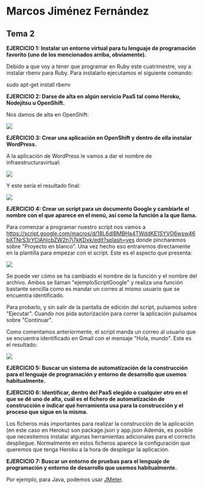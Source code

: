 <h1> Marcos Jiménez Fernández </h1>

<h2> Tema 2 </h2>

<strong> EJERCICIO 1: Instalar un entorno virtual para tu lenguaje de programación favorito (uno de los mencionados arriba, obviamente).</strong>

Debido a que voy a tener que programar en Ruby este cuatrimestre, voy a instalar rbenv para Ruby. Para instalarlo ejecutamos el siguiente comando:

sudo apt-get install rbenv

<strong> EJERCICIO 2: Darse de alta en algún servicio PaaS tal como Heroku, Nodejitsu u OpenShift. </strong>

Nos damos de alta en OpenShift:

<img src="http://i60.tinypic.com/2ltpt3s.png"></img>

<strong> EJERCICIO 3: Crear una aplicación en OpenShift y dentro de ella instalar WordPress.</strong>

A la aplicación de WordPress le vamos a dar el nombre de infraestructuravirtual:

<img src="http://i62.tinypic.com/o6d542.png"></img>

Y este sería el resultado final:

<img src="http://i60.tinypic.com/izqexi.png"></img>

<strong> EJERCICIO 4: Crear un script para un documento Google y cambiarle el nombre con el que aparece en el menú, así como la función a la que llama.</strong>

Para comenzar a programar nuestro script nos vamos a https://script.google.com/macros/d/18L6dlBMBHa4TWddKE1SYVO6wsw46bXTNrS3rYClAhlcbZW2h7j7kKDxk/edit?splash=yes donde pincharemos sobre "Proyecto en blanco". Una vez hecho eso entraremos directamente en la plantilla para empezar con el script. Este es el aspecto que presenta:

<img src=http://i60.tinypic.com/9i4g7p.png></img>

Se puede ver cómo se ha cambiado el nombre de la función y el nombre del archivo. Ambos se llaman "ejemploScriptGoogle" y realiza una función bastante sencilla como es mandar un correo al mismo usuario que se encuentra identificado.

Para probarlo, y sin salir de la pantalla de edición del script, pulsamos sobre "Ejecutar". Cuando nos pida autorización para correr la aplicación pulsamos sobre "Continuar".

Como comentamos anteriormente, el script manda un correo al usuario que se encuentra identificado en Gmail con el mensaje "Hola, mundo". Este es el resultado:

<img src=http://i60.tinypic.com/2cwk1oo.png></img>

<strong> EJERCICIO 5: Buscar un sistema de automatización de la construcción para el lenguaje de programación y entorno de desarrollo que usemos habitualmente.</strong>

<strong> EJERCICIO 6: Identificar, dentro del PaaS elegido o cualquier otro en el que se dé uno de alta, cuál es el fichero de automatización de construcción e indicar qué herramienta usa para la construcción y el proceso que sigue en la misma.</strong>

Los ficheros más importantes para realizar la construcción de la aplicación (en este caso en Heroku) son package.json y app.json Además, es posible que necesitemos instalar algunas herramientas adicionales para el correcto despliegue. Normalmente en estos ficheros aparece la configuración que queremos que tenga Heroku a la hora de desplegar la aplicación.

<strong> EJERCICIO 7: Buscar un entorno de pruebas para el lenguaje de programación y entorno de desarrollo que usemos habitualmente.</strong>

Por ejemplo, para Java, podemos usar <a href=http://jmeter.apache.org/>JMeter</a>.
